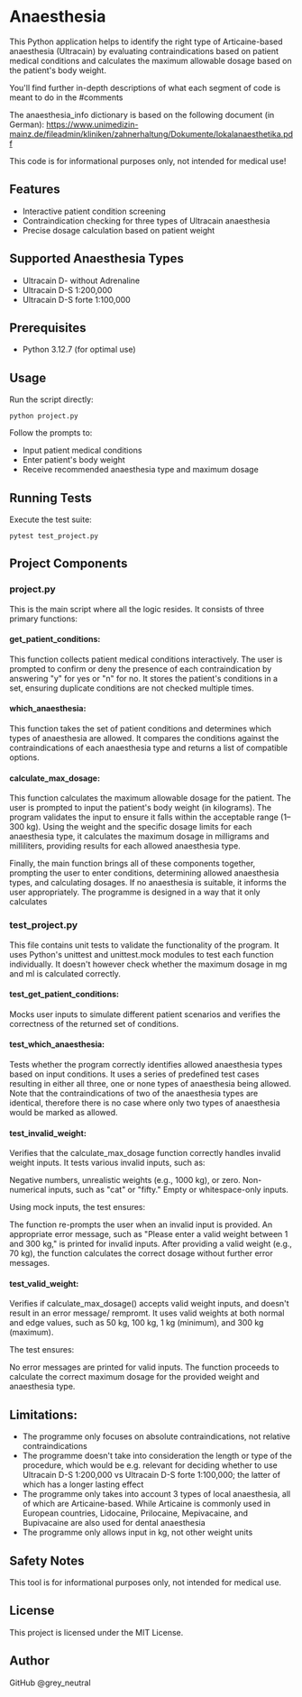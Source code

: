 # Anaesthesia
This Python application helps to identify the right type of Articaine-based anaesthesia (Ultracain) by evaluating contraindications based on patient medical conditions and calculates the maximum allowable dosage based on the patient's body weight.

You'll find further in-depth descriptions of what each segment of code is meant to do in the #comments

The anaesthesia_info dictionary is based on the following document (in German):
https://www.unimedizin-mainz.de/fileadmin/kliniken/zahnerhaltung/Dokumente/lokalanaesthetika.pdf


This code is for informational purposes only, not intended for medical use!

## Features

- Interactive patient condition screening
- Contraindication checking for three types of Ultracain anaesthesia
- Precise dosage calculation based on patient weight

## Supported Anaesthesia Types

- Ultracain D- without Adrenaline
- Ultracain D-S 1:200,000
- Ultracain D-S forte 1:100,000

## Prerequisites

- Python 3.12.7 (for optimal use)

## Usage

Run the script directly:
```
python project.py
```

Follow the prompts to:
- Input patient medical conditions
- Enter patient's body weight
- Receive recommended anaesthesia type and maximum dosage

## Running Tests

Execute the test suite:
```
pytest test_project.py
```

## Project Components

### project.py

This is the main script where all the logic resides. It consists of three primary functions:

#### get_patient_conditions:
This function collects patient medical conditions interactively. The user is prompted to confirm or deny the presence of each contraindication by answering "y" for yes or "n" for no. It stores the patient's conditions in a set, ensuring duplicate conditions are not checked multiple times.

#### which_anaesthesia:
This function takes the set of patient conditions and determines which types of anaesthesia are allowed. It compares the conditions against the contraindications of each anaesthesia type and returns a list of compatible options.

#### calculate_max_dosage:
This function calculates the maximum allowable dosage for the patient. The user is prompted to input the patient's body weight (in kilograms). The program validates the input to ensure it falls within the acceptable range (1–300 kg). Using the weight and the specific dosage limits for each anaesthesia type, it calculates the maximum dosage in milligrams and milliliters, providing results for each allowed anaesthesia type.

Finally, the main function brings all of these components together, prompting the user to enter conditions, determining allowed anaesthesia types, and calculating dosages. If no anaesthesia is suitable, it informs the user appropriately. The programme is designed in a way that it only calculates


### test_project.py
This file contains unit tests to validate the functionality of the program. It uses Python's unittest and unittest.mock modules to test each function individually. It doesn't however check whether the maximum dosage in mg and ml is calculated correctly.

#### test_get_patient_conditions:
Mocks user inputs to simulate different patient scenarios and verifies the correctness of the returned set of conditions.

#### test_which_anaesthesia:
Tests whether the program correctly identifies allowed anaesthesia types based on input conditions. It uses a series of predefined test cases resulting in either all three, one or none types of anaesthesia being allowed. Note that the contraindications of two of the anaesthesia types are identical, therefore there is no case where only two types of anaesthesia would be marked as allowed.

#### test_invalid_weight:
Verifies that the calculate_max_dosage function correctly handles invalid weight inputs. It tests various invalid inputs, such as:

Negative numbers, unrealistic weights (e.g., 1000 kg), or zero.
Non-numerical inputs, such as "cat" or "fifty."
Empty or whitespace-only inputs.

Using mock inputs, the test ensures:

The function re-prompts the user when an invalid input is provided.
An appropriate error message, such as "Please enter a valid weight between 1 and 300 kg," is printed for invalid inputs.
After providing a valid weight (e.g., 70 kg), the function calculates the correct dosage without further error messages.

#### test_valid_weight:
Verifies if calculate_max_dosage() accepts valid weight inputs, and doesn't result in an error message/ rempromt.
It uses valid weights at both normal and edge values, such as 50 kg, 100 kg, 1 kg (minimum), and 300 kg (maximum).

The test ensures:

No error messages are printed for valid inputs.
The function proceeds to calculate the correct maximum dosage for the provided weight and anaesthesia type.

## Limitations:

- The programme only focuses on absolute contraindications, not relative contraindications
- The programme doesn't take into consideration the length or type of the procedure,
  which would be e.g. relevant for deciding whether to use Ultracain D-S 1:200,000 vs Ultracain D-S forte 1:100,000;
  the latter of which has a longer lasting effect
- The programme only takes into account 3 types of local anaesthesia, all of which are Articaine-based.
  While Articaine is commonly used in European countries, Lidocaine, Prilocaine, Mepivacaine, and Bupivacaine are also used for dental anaesthesia
- The programme only allows input in kg, not other weight units


## Safety Notes

This tool is for informational purposes only, not intended for medical use.

## License

This project is licensed under the MIT License.

## Author

GitHub @grey_neutral
